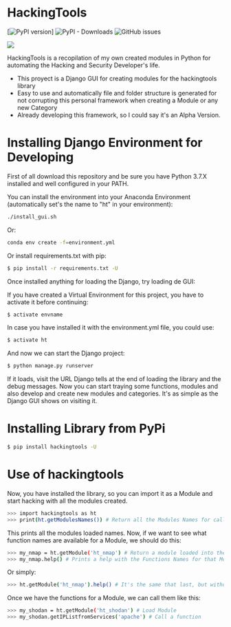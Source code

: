 # HackingTools

[![PyPI version](https://badge.fury.io/py/hackingtools.svg)]
![PyPI - Downloads](https://img.shields.io/pypi/dm/hackingtools)
![GitHub issues](https://img.shields.io/github/issues/Luiggy/hackingtoolsgui?color=purple&style=plastic)

![](https://blog.pentestinglab.es/wp-content/uploads/2019/11/HackingTools.png)

HackingTools is a recopilation of my own created modules in Python for automating the Hacking and Security Developer's life.

  - This proyect is a Django GUI for creating modules for the hackingtools library
  - Easy to use and automatically file and folder structure is generated for not corrupting this personal framework when creating a Module or any new Category
  - Already developing this framework, so I could say it's an Alpha Version.

# Installing Django Environment for Developing

First of all download this repository and be sure you have Python 3.7.X installed and well configured in your PATH.

You can install the environment into your Anaconda Environment (automatically set's the name to "ht" in your environment):

```sh
./install_gui.sh
```
Or:

```sh
conda env create -f=environment.yml
```

Or install requirements.txt with pip:

```sh
$ pip install -r requirements.txt -U
```

Once installed anything for loading the Django, try loading de GUI:

If you have created a Virtual Environment for this project, you have to activate it before continuing:

```sh
$ activate envname
```
In case you have installed it with the environment.yml file, you could use:

```sh
$ activate ht
```

And now we can start the Django project:

```sh
$ python manage.py runserver
```

If it loads, visit the URL Django tells at the end of loading the library and the debug messages.
Now you can start traying some functions, modules and also develop and create new modules and categories.
It's as simple as the Django GUI shows on visiting it.

# Installing Library from PyPi

```sh
$ pip install hackingtools -U
```

# Use of hackingtools

Now, you have installed the library, so you can import it as a Module and start hacking with all the modules created.

```sh
>>> import hackingtools as ht
>>> print(ht.getModulesNames()) # Return all the Modules Names for calling them later
```
This prints all the modules loaded names. Now, if we want to see what function names are available for a Module, we should do this:
```sh
>>> my_nmap = ht.getModule('ht_nmap') # Return a module loaded into the variable
>>> my_nmap.help() # Prints a help with the Functions Names for that Module
```
Or simply:
```sh
>>> ht.getModule('ht_nmap').help() # It's the same that last, but without a variable
```

Once we have the functions for a Module, we can call them like this:
```sh
>>> my_shodan = ht.getModule('ht_shodan') # Load Module
>>> my_shodan.getIPListfromServices('apache') # Call a function
```
